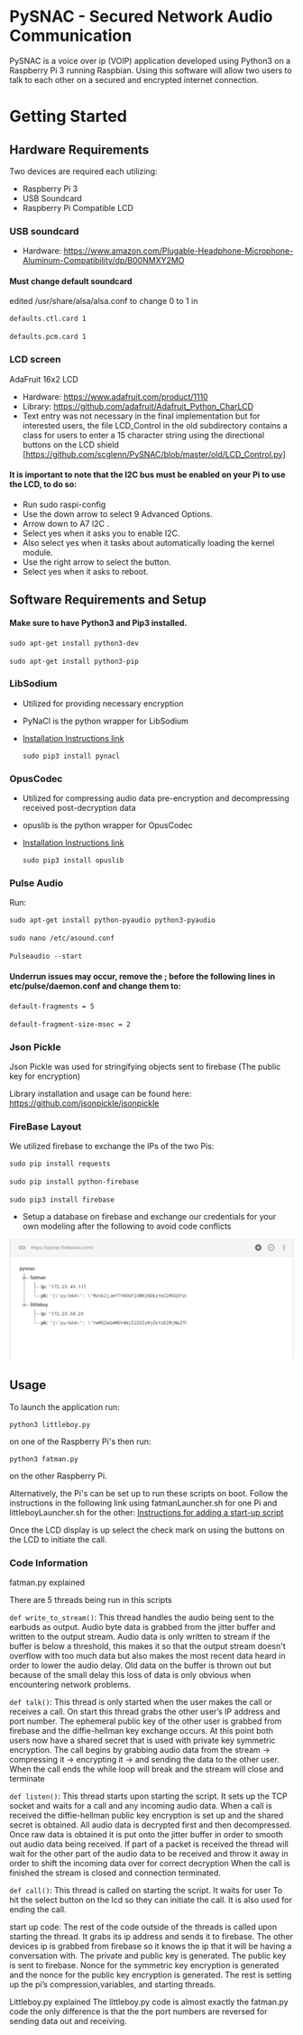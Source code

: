 # PySNAC - Secured Network Audio Communication

PySNAC is a voice over ip (VOIP) application developed using Python3 on a Raspberry Pi 3 running Raspbian.
Using this software will allow two users to talk to each other on a secured and encrypted internet connection.

# Getting Started
## Hardware Requirements
Two devices are required each utilizing:
- Raspberry Pi 3
- USB Soundcard
- Raspberry Pi Compatible LCD
### USB soundcard
- Hardware: https://www.amazon.com/Plugable-Headphone-Microphone-Aluminum-Compatibility/dp/B00NMXY2MO
#### Must change default soundcard 
edited /usr/share/alsa/alsa.conf to change 0 to 1 in

    defaults.ctl.card 1
    
    defaults.pcm.card 1

### LCD screen
  AdaFruit 16x2 LCD 
- Hardware: https://www.adafruit.com/product/1110
- Library: https://github.com/adafruit/Adafruit_Python_CharLCD
- Text entry was not necessary in the final implementation but for interested users, the file LCD_Control in the old subdirectory contains a class for users to enter a 15 character string using the directional buttons on the LCD shield [https://github.com/scglenn/PySNAC/blob/master/old/LCD_Control.py] 
#### It is important to note that the I2C bus must be enabled on your Pi to use the LCD, to do so: 
- Run sudo raspi-config 
- Use the down arrow to select 9 Advanced Options.
- Arrow down to A7 I2C .
- Select yes when it asks you to enable I2C.
- Also select yes when it tasks about automatically loading the kernel module.
- Use the right arrow to select the <Finish> button.
- Select yes when it asks to reboot.

## Software Requirements and Setup
#### Make sure to have Python3 and Pip3 installed.

    sudo apt-get install python3-dev

    sudo apt-get install python3-pip

### LibSodium
- Utilized for providing necessary encryption
- PyNaCl is the python wrapper for LibSodium
- [Installation Instructions link](https://https://download.libsodium.org/doc/installation/)

    ```
    sudo pip3 install pynacl
    ```

### OpusCodec
- Utilized for compressing audio data pre-encryption and decompressing received post-decryption data
- opuslib is the python wrapper for OpusCodec
- [Installation Instructions link](http://opus-codec.org/downloads/)

    ```
    sudo pip3 install opuslib
    ```

### Pulse Audio
Run:

    sudo apt-get install python-pyaudio python3-pyaudio

    sudo nano /etc/asound.conf

    Pulseaudio --start

#### Underrun issues may occur, remove the ; before the following lines in etc/pulse/daemon.conf and change them to:

    default-fragments = 5
    
    default-fragment-size-msec = 2


### Json Pickle
Json Pickle was used for stringifying objects sent to firebase (The public key for encryption) 

Library installation and usage can be found here: https://github.com/jsonpickle/jsonpickle

### FireBase Layout
 We utilized firebase to exchange the IPs of the two Pis:
 
    sudo pip install requests
    
    sudo pip install python-firebase
    
    sudo pip3 install firebase
    
- Setup a database on firebase and exchange our credentials for your own modeling after the following to avoid code conflicts

![Alt text](https://github.com/scglenn/PySNAC/blob/master/18318341_1862662593974292_1004394085_o.png?raw=true)
## Usage

To launch the application run:

    python3 littleboy.py

on one of the Raspberry Pi's then run:

    python3 fatman.py
    
on the other Raspberry Pi.

Alternatively, the Pi's can be set up to run these scripts on boot. Follow the instructions in the following link using fatmanLauncher.sh for one Pi and littleboyLauncher.sh for the other: [Instructions for adding a start-up script](http://www.instructables.com/id/Raspberry-Pi-Launch-Python-script-on-startup/)

Once the LCD display is up  select the check mark on using the buttons on the LCD to initiate the call.

### Code Information
fatman.py explained

There are 5 threads being run in this scripts

`def write_to_stream()`:
This thread handles the audio being sent to the earbuds as output.
Audio byte data is grabbed from the jitter buffer and written to the output stream.
Audio data is only written to stream if the buffer is below a threshold, this makes it so that the output stream doesn't overflow with too much data but also makes the most recent data heard in order to lower the audio delay. Old data on the buffer is thrown out but because of the small delay this loss of data is only obvious when encountering network problems.

`def talk()`:
This thread is only started when the user makes the call or receives a call.
On start this thread grabs the other user’s IP address and port number.
The ephemeral public key of the other user is grabbed from firebase and the diffie-hellman key exchange occurs. At this point both users now have a shared secret that is used with private key symmetric encryption. 
The call begins by grabbing audio data from the stream -> compressing it -> encrypting it -> and sending the data to the other user.
When the call ends the while loop will break and the stream will close and terminate

`def listen()`:
This thread starts upon starting the script. It sets up the TCP socket and waits for a call and any incoming audio data.
When a call is received the diffie-hellman public key encryption is set up and the shared secret is obtained. 
All audio data is decrypted first and then decompressed.
Once raw data is obtained it is put onto the jitter buffer in order to smooth out audio data being received.
If part of a packet is received the thread will wait for the other part of the audio data to be received and throw it away in order to shift the incoming data over for correct decryption
When the call is finished the stream is closed and connection terminated.

`def call()`:
This thread is called on starting the script. It waits for user
To hit the select button on the lcd so they can initiate the call. It is also used for ending the call.

start up code:
The rest of the code outside of the threads is called upon starting the thread. It grabs its ip address and sends it to firebase. The other devices ip is grabbed from firebase so it knows the ip that it will be having a conversation with. 
The private and public key is generated. The public key is sent to firebase. Nonce for the symmetric key encryption is generated and the nonce for the public key encryption is generated. The rest is setting up the pi’s compression,variables, and starting threads.


 
Littleboy.py explained
The littleboy.py code is almost exactly the fatman.py code the only difference is that the the port numbers are reversed for sending data out and receiving.


